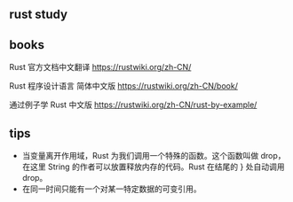 rust study
---



books
----

Rust 官方文档中文翻译 https://rustwiki.org/zh-CN/ 

Rust 程序设计语言 简体中文版  https://rustwiki.org/zh-CN/book/

通过例子学 Rust 中文版 https://rustwiki.org/zh-CN/rust-by-example/


tips
----

* 当变量离开作用域，Rust 为我们调用一个特殊的函数。这个函数叫做 drop，在这里 String 的作者可以放置释放内存的代码。Rust 在结尾的 } 处自动调用 drop。
* 在同一时间只能有一个对某一特定数据的可变引用。
